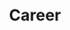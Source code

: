 ---
title: "Career"
draft: false
bg_image: "images/backgrounds/career-page.jpg"
description : "this is meta description"

################## CTA ##################
cta:
  enable: true
---